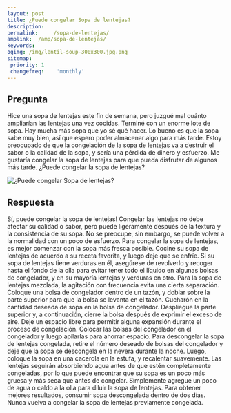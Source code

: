 ```yaml
---
layout: post
title: ¿Puede congelar Sopa de lentejas?  
description: 
permalink:     /sopa-de-lentejas/
amplink:  /amp/sopa-de-lentejas/
keywords: 
ogimg: /img/lentil-soup-300x300.jpg.png
sitemap:
 priority: 1
 changefreq:    'monthly'
---
```




## Pregunta

Hice una sopa de lentejas este fin de semana, pero juzgué mal cuánto ampliarían las lentejas una vez cocidas. Terminé con un enorme lote de sopa. Hay mucha más sopa que yo sé qué hacer. Lo bueno es que la sopa sabe muy bien, así que espero poder almacenar algo para más tarde. Estoy preocupado de que la congelación de la sopa de lentejas va a destruir el sabor o la calidad de la sopa, y sería una pérdida de dinero y esfuerzo. Me gustaría congelar la sopa de lentejas para que pueda disfrutar de algunos más tarde. ¿Puede congelar la sopa de lentejas?


![¿Puede congelar Sopa de lentejas?](https://sepuedecongelar.com/img/lentil-soup-300x300.jpg "¿Puede congelar Sopa de lentejas?" )


## Respuesta

Sí, puede congelar la sopa de lentejas! Congelar las lentejas no debe afectar su calidad o sabor, pero puede ligeramente después de la textura y la consistencia de su sopa. No se preocupe, sin embargo, se puede volver a la normalidad con un poco de esfuerzo.
Para congelar la sopa de lentejas, es mejor comenzar con la sopa más fresca posible. Cocine su sopa de lentejas de acuerdo a su receta favorita, y luego deje que se enfríe. Si su sopa de lentejas tiene verduras en él, asegúrese de revolverlo y recoger hasta el fondo de la olla para evitar tener todo el líquido en algunas bolsas de congelador, y en su mayoría lentejas y verduras en otro. Para la sopa de lentejas mezclada, la agitación con frecuencia evita una cierta separación.
Coloque una bolsa de congelador dentro de un tazón, y doblar sobre la parte superior para que la bolsa se levanta en el tazón. Cucharón en la cantidad deseada de sopa en la bolsa de congelador. Despliegue la parte superior y, a continuación, cierre la bolsa después de exprimir el exceso de aire. Deje un espacio libre para permitir alguna expansión durante el proceso de congelación. Colocar las bolsas del congelador en el congelador y luego apilarlas para ahorrar espacio.
Para descongelar la sopa de lentejas congelada, retire el número deseado de bolsas del congelador y deje que la sopa se descongela en la nevera durante la noche. Luego, coloque la sopa en una cacerola en la estufa, y recalentar suavemente. Las lentejas seguirán absorbiendo agua antes de que estén completamente congeladas, por lo que puede encontrar que su sopa es un poco más gruesa y más seca que antes de congelar. Simplemente agregue un poco de agua o caldo a la olla para diluir la sopa de lentejas.
Para obtener mejores resultados, consumir sopa descongelada dentro de dos días. Nunca vuelva a congelar la sopa de lentejas previamente congelada.